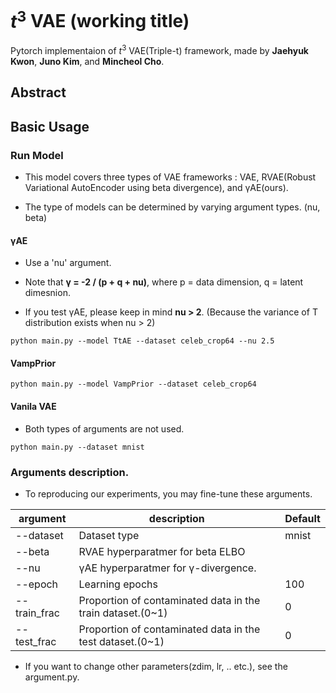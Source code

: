 # $t^3$ VAE (working title)

Pytorch implementaion of $t^3$ VAE(Triple-t) framework, made by **Jaehyuk Kwon**, **Juno Kim**, and **Mincheol Cho**.

## Abstract


## Basic Usage

### Run Model

- This model covers three types of VAE frameworks : VAE, RVAE(Robust Variational AutoEncoder using beta divergence), and γAE(ours).

- The type of models can be determined by varying argument types. (nu, beta)


#### γAE 

- Use a 'nu' argument.

- Note that **γ = -2 / (p + q + nu)**, where p = data dimension, q = latent dimesnion.

- If you test γAE, please keep in mind **nu > 2**. (Because the variance of T distribution exists when nu > 2)


```
python main.py --model TtAE --dataset celeb_crop64 --nu 2.5
```

#### VampPrior

```
python main.py --model VampPrior --dataset celeb_crop64
```

#### Vanila VAE

- Both types of arguments are not used.

```
python main.py --dataset mnist
```


### Arguments description.

- To reproducing our experiments, you may fine-tune these arguments.

|argument|description|Default|
|------|---|---|
|--dataset|Dataset type| mnist|
|--beta|RVAE hyperparatmer for beta ELBO| |
|--nu |γAE hyperparatmer for γ-divergence.||
|--epoch |Learning epochs |100|
|--train_frac |Proportion of contaminated data in the train dataset.(0~1)|0|
|--test_frac |Proportion of contaminated data in the test dataset.(0~1)|0|

- If you want to change other parameters(zdim, lr, .. etc.), see the argument.py.
